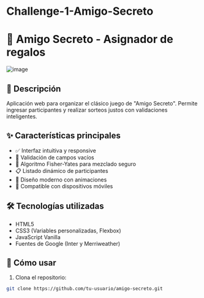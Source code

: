 # Challenge-1-Amigo-Secreto

# 🎁 Amigo Secreto - Asignador de regalos
![image](https://github.com/user-attachments/assets/b62fb868-dfae-438c-8c64-9b53d1619da3)

## 📝 Descripción
Aplicación web para organizar el clásico juego de "Amigo Secreto". Permite ingresar participantes y realizar sorteos justos con validaciones inteligentes.

## ✨ Características principales
- ✅ Interfaz intuitiva y responsive
- 🚨 Validación de campos vacíos
- 🔄 Algoritmo Fisher-Yates para mezclado seguro
- 📋 Listado dinámico de participantes
- 🎨 Diseño moderno con animaciones
- 📱 Compatible con dispositivos móviles

## 🛠️ Tecnologías utilizadas
- HTML5
- CSS3 (Variables personalizadas, Flexbox)
- JavaScript Vanilla
- Fuentes de Google (Inter y Merriweather)

## 🚀 Cómo usar
1. Clona el repositorio:
```bash
git clone https://github.com/tu-usuario/amigo-secreto.git
